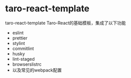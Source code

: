 # taro-react-template
taro-react-template
Taro-React的基础模板，集成了以下功能
- eslint
- prettier
- stylint
- commitlint
- husky
- lint-staged
- browserslistrc
- 以及常见的webpack配置

